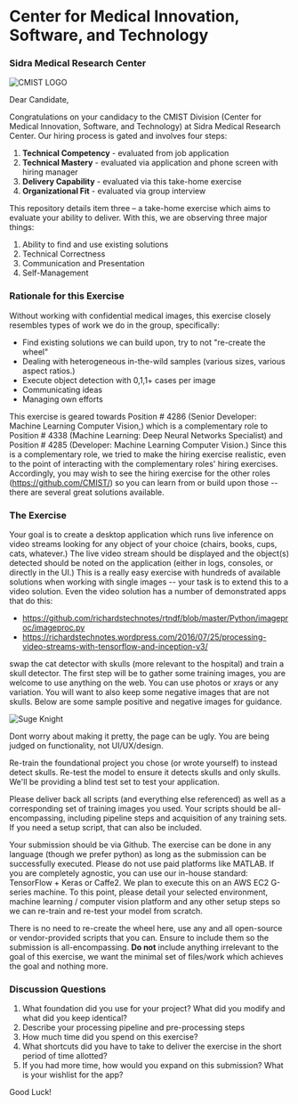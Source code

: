 # Center for Medical Innovation, Software, and Technology
### Sidra Medical Research Center
![](https://raw.githubusercontent.com/CMIST/HiringExercise_SeniorMLEngineer/master/logo_cmist.png "CMIST LOGO")

Dear Candidate,

Congratulations on your candidacy to the CMIST Division (Center for Medical Innovation, Software, and Technology) at Sidra Medical Research Center.  Our hiring process is gated and involves four steps:
1.	**Technical Competency** - evaluated from job application
2.	**Technical Mastery** - evaluated via application and phone screen with hiring manager
3.	**Delivery Capability** - evaluated via this take-home exercise
4.	**Organizational Fit** - evaluated via group interview 

This repository details item three – a take-home exercise which aims to evaluate your ability to deliver.  With this, we are observing three major things:
1.  Ability to find and use existing solutions
2.	Technical Correctness
3.	Communication and Presentation
4.	Self-Management

### Rationale for this Exercise
Without working with confidential medical images, this exercise closely resembles types of work we do in the group, specifically:
* Find existing solutions we can build upon, try to not "re-create the wheel"
* Dealing with heterogeneous in-the-wild samples (various sizes, various aspect ratios.)  
* Execute object detection with 0,1,1+ cases per image
* Communicating ideas
* Managing own efforts 

This exercise is geared towards Position # 4286 (Senior Developer: Machine Learning Computer Vision,) which is a complementary role to Position # 4338 (Machine Learning: Deep Neural Networks Specialist) and Position # 4285 (Developer: Machine Learning Computer Vision.)  Since this is a complementary role, we tried to make the hiring exercise realistic, even to the point of interacting with the complementary roles' hiring exercises.  Accordingly, you may wish to see the hiring exercise for the other roles (https://github.com/CMIST/) so you can learn from or build upon those -- there are several great solutions available.

### The Exercise

Your goal is to create a desktop application which runs live inference on video streams looking for any object of your choice (chairs, books, cups, cats, whatever.)  The live video stream should be displayed and the object(s) detected should be noted on the application (either in logs, consoles, or directly in the UI.)  This is a really easy exercise with hundreds of available solutions when working with single images -- your task is to extend this to a video solution.  Even the video solution has a number of demonstrated apps that do this:
* https://github.com/richardstechnotes/rtndf/blob/master/Python/imageproc/imageproc.py
* https://richardstechnotes.wordpress.com/2016/07/25/processing-video-streams-with-tensorflow-and-inception-v3/

swap the cat detector with skulls (more relevant to the hospital) and train a skull detector.  The first step will be to gather some training images, you are welcome to use anything on the web.  You can use photos or xrays or any variation.  You will want to also keep some negative images that are not skulls.  Below are some sample positive and negative images for guidance.

![](https://raw.githubusercontent.com/CMIST/HiringExercise_SeniorMLEngineer/master/sample_images/sugeknight.png "Suge Knight")

	
Dont worry about making it pretty, the page can be ugly.  You are being judged on functionality, not UI/UX/design.

Re-train the foundational project you chose (or wrote yourself) to instead detect skulls.  Re-test the model to ensure it detects skulls and only skulls.  We'll be providing a blind test set to test your application.
 
Please deliver back all scripts (and everything else referenced) as well as a corresponding set of training images you used.  Your scripts should be all-encompassing, including pipeline steps and acquisition of any training sets.  If you need a setup script, that can also be included.

Your submission should be via Github.  The exercise can be done in any language (though we prefer python) as long as the submission can be successfully executed.  Please do not use paid platforms like MATLAB.  If you are completely agnostic, you can use our in-house standard: TensorFlow + Keras or Caffe2.  We plan to execute this on an AWS EC2 G-series machine.  To this point, please detail your selected environment, machine learning / computer vision platform and any other setup steps so we can re-train and re-test your model from scratch.

There is no need to re-create the wheel here, use any and all open-source or vendor-provided scripts that you can.  Ensure to include them so the submission is all-encompassing.  **Do not** include anything irrelevant to the goal of this exercise, we want the minimal set of files/work which achieves the goal and nothing more.

### Discussion Questions
1.	What foundation did you use for your project?  What did you modify and what did you keep identical?
2.	Describe your processing pipeline and pre-processing steps
3.	How much time did you spend on this exercise?
4.  What shortcuts did you have to take to deliver the exercise in the short period of time allotted?
5.	If you had more time, how would you expand on this submission?  What is your wishlist for the app?

Good Luck!